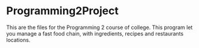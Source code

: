 # Programming2Project
This are the files for the Programming 2 course of college. This program let you manage a fast food chain, with ingredients, recipes and restaurants locations.
